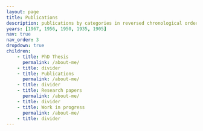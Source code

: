 ```yaml
---
layout: page
title: Publications
description: publications by categories in reversed chronological order. generated by jekyll-scholar.
years: [1967, 1956, 1950, 1935, 1905]
nav: true
nav_order: 3
dropdown: true
children: 
    - title: PhD Thesis
      permalink: /about-me/
    - title: divider
    - title: Publications
      permalink: /about-me/
    - title: divider
    - title: Research papers
      permalink: /about-me/
    - title: divider
    - title: Work in progress
      permalink: /about-me/
    - title: divider
---
```

